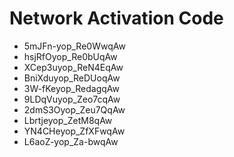 # Network Activation Code
* 5mJFn-yop_Re0WwqAw
* hsjRfOyop_Re0bUqAw
* XCep3uyop_ReN4EqAw
* BniXduyop_ReDUoqAw
* 3W-fKeyop_RedagqAw
* 9LDqVuyop_Zeo7cqAw
* 2dmS3Oyop_Zeu7QqAw
* Lbrtjeyop_ZetM8qAw
* YN4CHeyop_ZfXFwqAw
* L6aoZ-yop_Za-bwqAw